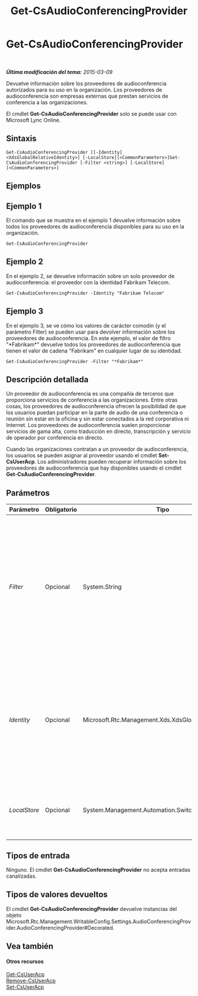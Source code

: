 ﻿---
title: Get-CsAudioConferencingProvider
TOCTitle: Get-CsAudioConferencingProvider
ms:assetid: 4632e9d0-aa87-459f-ad7e-27125c11da5b
ms:mtpsurl: https://technet.microsoft.com/es-es/library/JJ994030(v=OCS.15)
ms:contentKeyID: 52061673
ms.date: 01/07/2017
mtps_version: v=OCS.15
ms.translationtype: HT
---

# Get-CsAudioConferencingProvider

 

_**Última modificación del tema:** 2015-03-09_

Devuelve información sobre los proveedores de audioconferencia autorizados para su uso en la organización. Los proveedores de audioconferencia son empresas externas que prestan servicios de conferencia a las organizaciones.

El cmdlet **Get-CsAudioConferencingProvider** solo se puede usar con Microsoft Lync Online.

## Sintaxis

    Get-CsAudioConferencingProvider [[-Identity] <XdsGlobalRelativeIdentity>] [-LocalStore][<CommonParameters>]Get-CsAudioConferencingProvider [-Filter <string>] [-LocalStore] [<CommonParameters>]

## Ejemplos

## Ejemplo 1

El comando que se muestra en el ejemplo 1 devuelve información sobre todos los proveedores de audioconferencia disponibles para su uso en la organización.

    Get-CsAudioConferencingProvider

## Ejemplo 2

En el ejemplo 2, se devuelve información sobre un solo proveedor de audioconferencia: el proveedor con la identidad Fabrikam Telecom.

    Get-CsAudioConferencingProvider -Identity "Fabrikam Telecom"

## Ejemplo 3

En el ejemplo 3, se ve cómo los valores de carácter comodín (y el parámetro Filter) se pueden usar para devolver información sobre los proveedores de audioconferencia. En este ejemplo, el valor de filtro "\*Fabrikam\*" devuelve todos los proveedores de audioconferencia que tienen el valor de cadena "Fabrikam" en cualquier lugar de su identidad.

    Get-CsAudioConferencingProvider -Filter "*Fabrikam*"

## Descripción detallada

Un proveedor de audioconferencia es una compañía de terceros que proporciona servicios de conferencia a las organizaciones. Entre otras cosas, los proveedores de audioconferencia ofrecen la posibilidad de que los usuarios puedan participar en la parte de audio de una conferencia o reunión sin estar en la oficina y sin estar conectados a la red corporativa ni Internet. Los proveedores de audioconferencia suelen proporcionar servicios de gama alta, como traducción en directo, transcripción y servicio de operador por conferencia en directo.

Cuando las organizaciones contratan a un proveedor de audioconferencia, los usuarios se pueden asignar al proveedor usando el cmdlet **Set-CsUserAcp**. Los administradores pueden recuperar información sobre los proveedores de audioconferencia que hay disponibles usando el cmdlet **Get-CsAudioConferencingProvider**.

## Parámetros


<table>
<colgroup>
<col style="width: 25%" />
<col style="width: 25%" />
<col style="width: 25%" />
<col style="width: 25%" />
</colgroup>
<thead>
<tr class="header">
<th>Parámetro</th>
<th>Obligatorio</th>
<th>Tipo</th>
<th>Descripción</th>
</tr>
</thead>
<tbody>
<tr class="odd">
<td><p><em>Filter</em></p></td>
<td><p>Opcional</p></td>
<td><p>System.String</p></td>
<td><p>Le permite usar caracteres comodín cuando se indica que se devuelva el proveedor (o los proveedores) de audioconferencia. Por ejemplo, esta sintaxis devuelve información sobre todos los proveedores de audioconferencia que tienen el valor de cadena &quot;fabrikam&quot; en alguna parte de su identidad:</p>
<p>-Filter &quot;*fabrikam*&quot;</p>
<p>El parámetro Filter y el parámetro Identity no se pueden usar en el mismo comando.</p></td>
</tr>
<tr class="even">
<td><p><em>Identity</em></p></td>
<td><p>Opcional</p></td>
<td><p>Microsoft.Rtc.Management.Xds.XdsGlobalRelativeIdentity</p></td>
<td><p>Identificador único para el proveedor de audioconferencia que se va a devolver. Por ejemplo:</p>
<p>-Identity &quot;Fabrikam Telecom&quot;</p>
<p>En caso de que ni el parámetro Identity ni el parámetro Filter estén incluidos en un comando, el cmdlet <strong>Get-CsAudioConferencingProvider</strong> devuelve información sobre todos los proveedores disponibles.</p></td>
</tr>
<tr class="odd">
<td><p><em>LocalStore</em></p></td>
<td><p>Opcional</p></td>
<td><p>System.Management.Automation.SwitchParameter</p></td>
<td><p>Recupera los datos del proveedor de audioconferencia a partir de la réplica local del Almacén de administración central en lugar de hacerlo a partir del propio almacén.</p></td>
</tr>
</tbody>
</table>


## Tipos de entrada

Ninguno. El cmdlet **Get-CsAudioConferencingProvider** no acepta entradas canalizadas.

## Tipos de valores devueltos

El cmdlet **Get-CsAudioConferencingProvider** devuelve instancias del objeto Microsoft.Rtc.Management.WritableConfig.Settings.AudioConferencingProvider.AudioConferencingProvider\#Decorated.

## Vea también

#### Otros recursos

[Get-CsUserAcp](get-csuseracp.md)  
[Remove-CsUserAcp](remove-csuseracp.md)  
[Set-CsUserAcp](set-csuseracp.md)

